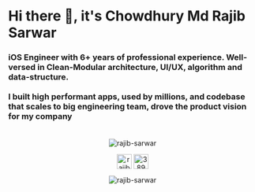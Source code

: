 <h1>Hi there 👋, it's Chowdhury Md Rajib Sarwar</h1>
<h3>iOS Engineer󠀠 with 6+ years of professional experience. Well-versed in Clean-Modular architecture, UI/UX, algorithm and data-structure. 
  <br>
  <br>
  I built high performant apps, used by millions, and codebase that scales to big engineering team, drove the product vision for my company
  <br>
  <br>
</h3>
<!-- 📫 󠀠󠀠 How to reach me md.rajib.sarwar@gmail.com -->

<p align="center"> <img src="https://github-readme-stats.vercel.app/api?username=rajib-sarwar&show_icons=true&count_private=true" alt="rajib-sarwar" /> 



<p align="center">
<a href="https://www.linkedin.com/in/rajib-sarwar/" target="blank"><img align="center" src="https://img.icons8.com/color/48/000000/linkedin-circled.png" alt="rajib-sarwar" height="30" width="30" /></a>
<a href="https://stackoverflow.com/users/2372899/chowdhury-md-rajib-sarwar?tab=profile" target="blank"><img align="center" src="https://img.icons8.com/color/48/000000/stackoverflow.png" alt="3890770" height="30" width="30" /></a>
</p>

<p align="center"> <img src="https://komarev.com/ghpvc/?username=rajib-sarwar" alt="rajib-sarwar" /> </p>
